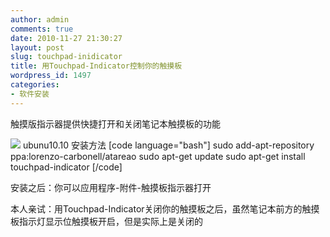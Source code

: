 ```yaml
---
author: admin
comments: true
date: 2010-11-27 21:30:27
layout: post
slug: touchpad-inidicator
title: 用Touchpad-Indicator控制你的触摸板
wordpress_id: 1497
categories:
- 软件安装
---
```


触摸版指示器提供快捷打开和关闭笔记本触摸板的功能

![](http://lh6.ggpht.com/_1QSDkzYY2vc/TPDfgx4mqII/AAAAAAAACWc/DiZoMoGjdTg/touchpad-indicator.png)
ubunu10.10 安装方法
[code language="bash"]
sudo add-apt-repository ppa:lorenzo-carbonell/atareao
sudo apt-get update
sudo apt-get install touchpad-indicator
[/code]

安装之后：你可以应用程序-附件-触摸板指示器打开

本人亲试：用Touchpad-Indicator关闭你的触摸板之后，虽然笔记本前方的触摸板指示灯显示位触摸板开启，但是实际上是关闭的
